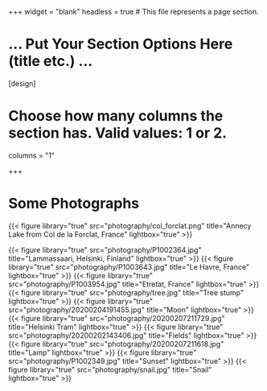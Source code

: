 +++
widget = "blank"
headless = true  # This file represents a page section.

# ... Put Your Section Options Here (title etc.) ...

[design]
  # Choose how many columns the section has. Valid values: 1 or 2.
  columns = "1"

+++

# Some Photographs

{{< figure library="true" src="photography/col_forclat.png" title="Annecy Lake from Col de la Forclat, France"  lightbox="true" >}}

{{< figure library="true" src="photography/P1002364.jpg" title="Lammassaari, Helsinki, Finland"  lightbox="true" >}}
{{< figure library="true" src="photography/P1003643.jpg" title="Le Havre, France"  lightbox="true" >}}
{{< figure library="true" src="photography/P1003954.jpg" title="Etretat, France"  lightbox="true" >}}
{{< figure library="true" src="photography/tree.jpg" title="Tree stump" lightbox="true" >}}
{{< figure library="true" src="photography/20200204191455.jpg" title="Moon"  lightbox="true" >}}
{{< figure library="true" src="photography/20200207211729.jpg" title="Helsinki Tram" lightbox="true" >}}
{{< figure library="true" src="photography/20200202143406.jpg" title="Fields" lightbox="true" >}}
{{< figure library="true" src="photography/20200207211618.jpg" title="Lamp" lightbox="true" >}}
{{< figure library="true" src="photography/P1002349.jpg" title="Sunset" lightbox="true" >}}
{{< figure library="true" src="photography/snail.jpg" title="Snail" lightbox="true" >}}
